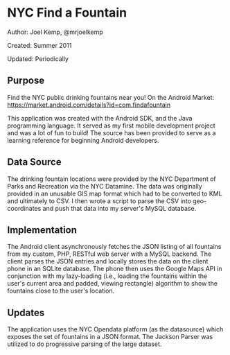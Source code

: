 NYC Find a Fountain
=============

Author: Joel Kemp, @mrjoelkemp

Created: Summer 2011

Updated: Periodically

## Purpose
Find the NYC public drinking fountains near you!
On the Android Market: https://market.android.com/details?id=com.findafountain

This application was created with the Android SDK, and the Java programming language. It served as my first mobile development project and was a lot of fun to build! The source has been provided to serve as a learning reference for beginning Android developers.

## Data Source
The drinking fountain locations were provided by the NYC Department of Parks and Recreation via the NYC Datamine. The data was originally provided in an unusable GIS map format which had to be converted to KML and ultimately to CSV. I then wrote a script to parse the CSV into geo-coordinates and push that data into my server's MySQL database. 

## Implementation
The Android client asynchronously fetches the JSON listing of all fountains from my custom, PHP, RESTful web server with a MySQL backend. The client parses the JSON entries and locally stores the data on the client phone in an SQLite database. The phone then uses the Google Maps API in conjunction with my lazy-loading (i.e., loading the fountains within the user's current area and padded, viewing rectangle) algorithm to show the fountains close to the user's location.

## Updates
The application uses the NYC Opendata platform (as the datasource) which exposes the set of fountains in a JSON format. The Jackson Parser was utilized to do progressive parsing of the large dataset.